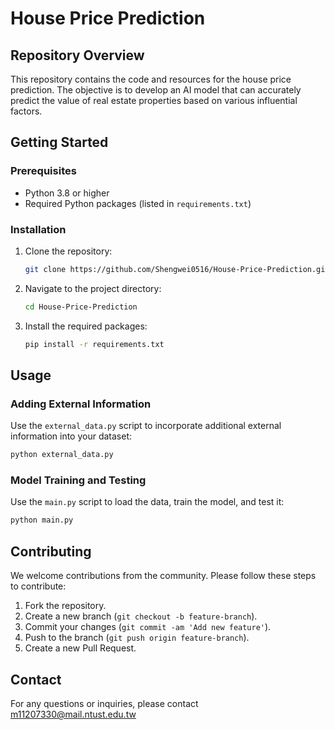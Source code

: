 # House Price Prediction

## Repository Overview

This repository contains the code and resources for the  house price prediction. The objective is to develop an AI model that can accurately predict the value of real estate properties based on various influential factors.

## Getting Started

### Prerequisites

- Python 3.8 or higher
- Required Python packages (listed in `requirements.txt`)

### Installation

1. Clone the repository:
    ```bash
    git clone https://github.com/Shengwei0516/House-Price-Prediction.git
    ```
2. Navigate to the project directory:
    ```bash
    cd House-Price-Prediction
    ```
3. Install the required packages:
    ```bash
    pip install -r requirements.txt
    ```

## Usage

### Adding External Information

Use the `external_data.py` script to incorporate additional external information into your dataset:

```bash
python external_data.py
```

### Model Training and Testing

Use the `main.py` script to load the data, train the model, and test it:

```bash
python main.py
```

## Contributing

We welcome contributions from the community. Please follow these steps to contribute:

1. Fork the repository.
2. Create a new branch (`git checkout -b feature-branch`).
3. Commit your changes (`git commit -am 'Add new feature'`).
4. Push to the branch (`git push origin feature-branch`).
5. Create a new Pull Request.

## Contact

For any questions or inquiries, please contact m11207330@mail.ntust.edu.tw